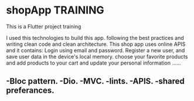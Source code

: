 # shopApp TRAINING

This is a Flutter project training 

I used this technologies to build this app. 
following the best practices and writing clean code and clean architecture. 
This shop app uses online APIS and it contains: Login using email and password. 
Register a new user, and save user data in the device's local memory.
choose your favorite products
and add products to your cart
and update your personal information ......

-Bloc pattern.
-Dio.
-MVC.
-lints.
-APIS.
-shared preferances. 
-

